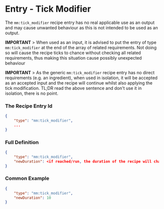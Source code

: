 # Entry - Tick Modifier

The `mm:tick_modifier` recipe entry has no real applicable use as an output and may cause unwanted behaviour as this is not intended to be used as an output.

**IMPORTANT** > When used as an input, it is advised to put the entry of type `mm:tick_modifier` at the end of the array of related requirements. Not doing so will cause the recipe ticks to chance without checking all related requirements, thus making this situation cause possibly unexpected behaviour 

**IMPORTANT** > As the generic `mm:tick_modifier` recipe entry has no direct requirements (e.g. an ingredient), when used in isolation, it will be accepted as an accepted input and the recipe will continue whilst also applying the tick modification. TL;DR read the above sentence and don't use it in isolation, there is no point.


### The Recipe Entry Id
```json
{
    "type": "mm:tick_modifier",
    ...
}
```

### Full Definition
```json
{
    "type": "mm:tick_modifier",
    "newDuration": <if reached/run, the duration of the recipe will chance to this integer value>
}
```

### Common Example
```json
{
    "type": "mm:tick_modifier",
    "newDuration": 10
}
```